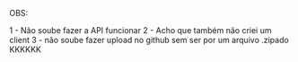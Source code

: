 OBS:

1 - Não soube fazer a API funcionar
2 - Acho que também não criei um client
3 - não soube fazer upload no github sem ser por um arquivo .zipado KKKKKK
